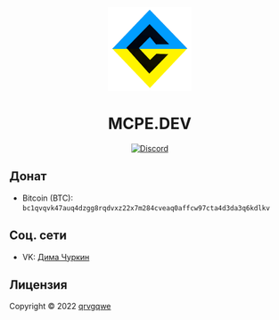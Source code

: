 <p align="center">
    <img src="./.github/readme/logo-ua.png" alt="MCPE.DEV" width="150">
</p>
<h1 align="center">
    MCPE.DEV
</h1>

<p align="center">
	<a href="https://discord.gg/vkbrPx7JJT"><img src="https://img.shields.io/discord/875360593224282143?label=discord&color=7289DA&logo=discord" alt="Discord" /></a>
</p>

## Донат
- Bitcoin (BTC): `bc1qvqvk47auq4dzgg8rqdvxz22x7m284cveaq0affcw97cta4d3da3q6kdlkv`

## Соц. сети
- VK: [Дима Чуркин](https://vk.com/qrvgqwe)

## Лицензия
Copyright © 2022 [qrvgqwe](https://github.com/qrvgqwe)
